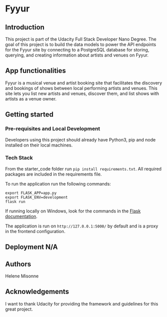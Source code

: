 # Fyyur

## Introduction

This project is part of the Udacity Full Stack Developer Nano Degree. The goal of this project is to build the data models to power the API endpoints for the Fyyur site by connecting to a PostgreSQL database for storing, querying, and creating information about artists and venues on Fyyur.

## App functionalities

Fyyur is a musical venue and artist booking site that facilitates the discovery and bookings of shows between local performing artists and venues. This site lets you list new artists and venues, discover them, and list shows with artists as a venue owner.

## Getting started

### Pre-requisites and Local Development 
Developers using this project should already have Python3, pip and node installed on their local machines.


### Tech Stack

From the starter_code folder run `pip install requirements.txt`. All required packages are included in the requirements file. 

To run the application run the following commands: 
```
export FLASK_APP=app.py
export FLASK_ENV=development
flask run
```

If running locally on Windows, look for the commands in the [Flask documentation](http://flask.pocoo.org/docs/1.0/tutorial/factory/).

The application is run on `http://127.0.0.1:5000/` by default and is a proxy in the frontend configuration. 

## Deployment N/A

## Authors
Helene Misonne

## Acknowledgements 
I want to thank Udacity for providing the framework and guidelines for this great project.
